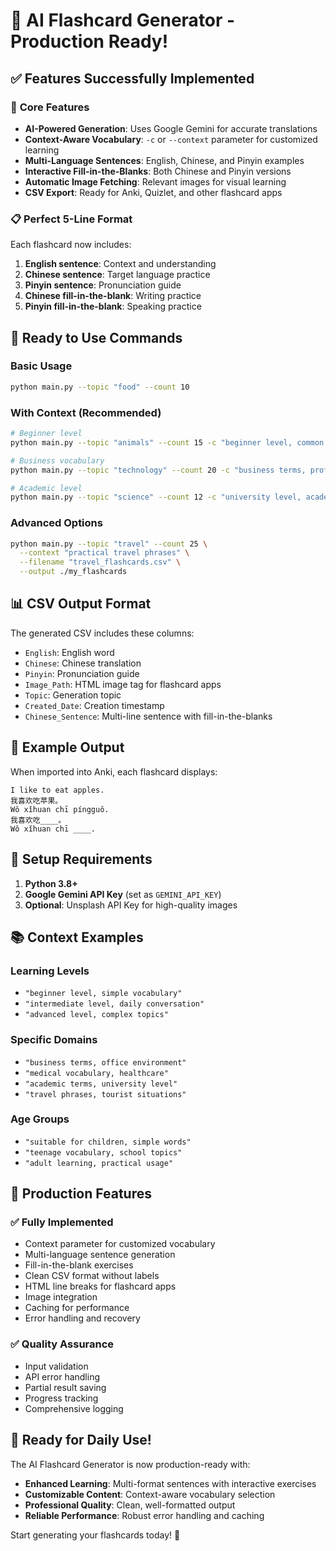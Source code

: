 # 🎉 AI Flashcard Generator - Production Ready!

## ✅ **Features Successfully Implemented**

### 🎯 **Core Features**
- **AI-Powered Generation**: Uses Google Gemini for accurate translations
- **Context-Aware Vocabulary**: `-c` or `--context` parameter for customized learning
- **Multi-Language Sentences**: English, Chinese, and Pinyin examples
- **Interactive Fill-in-the-Blanks**: Both Chinese and Pinyin versions
- **Automatic Image Fetching**: Relevant images for visual learning
- **CSV Export**: Ready for Anki, Quizlet, and other flashcard apps

### 📋 **Perfect 5-Line Format**
Each flashcard now includes:
1. **English sentence**: Context and understanding
2. **Chinese sentence**: Target language practice
3. **Pinyin sentence**: Pronunciation guide
4. **Chinese fill-in-the-blank**: Writing practice
5. **Pinyin fill-in-the-blank**: Speaking practice

## 🚀 **Ready to Use Commands**

### Basic Usage
```bash
python main.py --topic "food" --count 10
```

### With Context (Recommended)
```bash
# Beginner level
python main.py --topic "animals" --count 15 -c "beginner level, common pets"

# Business vocabulary
python main.py --topic "technology" --count 20 -c "business terms, professional vocabulary"

# Academic level
python main.py --topic "science" --count 12 -c "university level, academic terminology"
```

### Advanced Options
```bash
python main.py --topic "travel" --count 25 \
  --context "practical travel phrases" \
  --filename "travel_flashcards.csv" \
  --output ./my_flashcards
```

## 📊 **CSV Output Format**

The generated CSV includes these columns:
- `English`: English word
- `Chinese`: Chinese translation
- `Pinyin`: Pronunciation guide
- `Image_Path`: HTML image tag for flashcard apps
- `Topic`: Generation topic
- `Created_Date`: Creation timestamp
- `Chinese_Sentence`: Multi-line sentence with fill-in-the-blanks

## 🎯 **Example Output**

When imported into Anki, each flashcard displays:
```
I like to eat apples.
我喜欢吃苹果。
Wǒ xǐhuan chī píngguǒ.
我喜欢吃____。
Wǒ xǐhuan chī ____.
```

## 🔧 **Setup Requirements**

1. **Python 3.8+**
2. **Google Gemini API Key** (set as `GEMINI_API_KEY`)
3. **Optional**: Unsplash API Key for high-quality images

## 📚 **Context Examples**

### Learning Levels
- `"beginner level, simple vocabulary"`
- `"intermediate level, daily conversation"`
- `"advanced level, complex topics"`

### Specific Domains
- `"business terms, office environment"`
- `"medical vocabulary, healthcare"`
- `"academic terms, university level"`
- `"travel phrases, tourist situations"`

### Age Groups
- `"suitable for children, simple words"`
- `"teenage vocabulary, school topics"`
- `"adult learning, practical usage"`

## 🎉 **Production Features**

### ✅ **Fully Implemented**
- Context parameter for customized vocabulary
- Multi-language sentence generation
- Fill-in-the-blank exercises
- Clean CSV format without labels
- HTML line breaks for flashcard apps
- Image integration
- Caching for performance
- Error handling and recovery

### ✅ **Quality Assurance**
- Input validation
- API error handling
- Partial result saving
- Progress tracking
- Comprehensive logging

## 🚀 **Ready for Daily Use!**

The AI Flashcard Generator is now production-ready with:
- **Enhanced Learning**: Multi-format sentences with interactive exercises
- **Customizable Content**: Context-aware vocabulary selection
- **Professional Quality**: Clean, well-formatted output
- **Reliable Performance**: Robust error handling and caching

Start generating your flashcards today! 🎯
